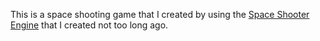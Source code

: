 This is a space shooting game that I created by using the <a href="https://github.com/clockwork189/SpaceShooterEngine" target="_blank">Space Shooter Engine</a> that I created not too long ago.
